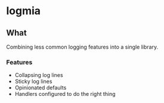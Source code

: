 # logmia

## What

Combining less common logging features into a single library.

### Features

 + Collapsing log lines
 + Sticky log lines
 + Opinionated defaults
 + Handlers configured to do the right thing
